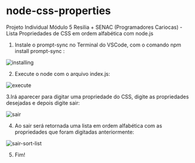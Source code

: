# node-css-properties
Projeto Individual Módulo 5 Resilia + SENAC (Programadores Cariocas) - Lista Propriedades de CSS em ordem alfabética com node.js

1. Instale o prompt-sync no Terminal do VSCode, com o comando npm install prompt-sync : 

![installing](https://user-images.githubusercontent.com/113181292/214467791-a245ad14-5309-4255-af68-765577342ff0.png)

2. Execute o node com o arquivo index.js: 

![execute](https://user-images.githubusercontent.com/113181292/214468142-f8095ef8-6133-46ad-bda6-97469e949e6e.png)

3.Irá aparecer para digitar uma propriedade do CSS, digite as propriedades desejadas e depois digite sair:

![sair](https://user-images.githubusercontent.com/113181292/214468337-13282437-796b-4714-a49e-ea21d790aa56.png)

4. Ao sair será retornada uma lista em ordem alfabética com as propriedades que foram digitadas anteriormente: 

![sair-sort-list](https://user-images.githubusercontent.com/113181292/214468468-e8758ae5-1611-439d-8366-868788794c58.png)

5. Fim! 
